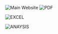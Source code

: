 
![Main Website](https://github.com/user-attachments/assets/4928d432-032a-489a-b92c-dde34366062d)
![PDF](https://github.com/user-attachments/assets/23380a8b-2b38-4277-a02f-7a56aa56643f)


![EXCEL](https://github.com/user-attachments/assets/59faa04d-36f6-4735-beec-0b7fc569cf87)


![ANAYSIS](https://github.com/user-attachments/assets/767a058f-2abb-4ca4-8b6d-9065b777ee1e)
